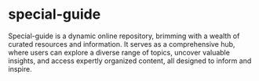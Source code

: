 # special-guide
Special-guide is a dynamic online repository, brimming with a wealth of curated resources and information. It serves as a comprehensive hub, where users can explore a diverse range of topics, uncover valuable insights, and access expertly organized content, all designed to inform and inspire.
